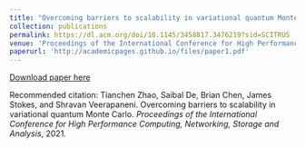 ```yaml
---
title: "Overcoming barriers to scalability in variational quantum Monte Carlo"
collection: publications
permalink: https://dl.acm.org/doi/10.1145/3458817.3476219?sid=SCITRUS
venue: 'Proceedings of the International Conference for High Performance Computing, Networking, Storage and Analysis'
paperurl: 'http://academicpages.github.io/files/paper1.pdf'
---
```

[Download paper here](https://dl.acm.org/doi/10.1145/3458817.3476219?sid=SCITRUS)

Recommended citation: Tianchen Zhao, Saibal De, Brian Chen, James Stokes, and Shravan Veerapaneni.  Overcoming barriers to scalability in variational quantum Monte Carlo. <i>Proceedings of the International Conference for High Performance Computing, Networking, Storage and Analysis</i>, 2021.